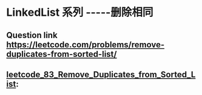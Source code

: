 # LinkedList 系列 -----删除相同
## Question link  https://leetcode.com/problems/remove-duplicates-from-sorted-list/ ##
## [leetcode_83_Remove_Duplicates_from_Sorted_List](./leetcode_83_Remove_Duplicates_from_Sorted_List.py): ##
